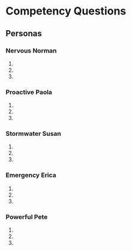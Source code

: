 # Competency Questions

## Personas

### Nervous Norman

1.
2.
3.

### Proactive Paola

1.
2.
3.

### Stormwater Susan

1. 
2.
3.

### Emergency Erica

1. 
2.
3.

### Powerful Pete

1.
2.
3.
